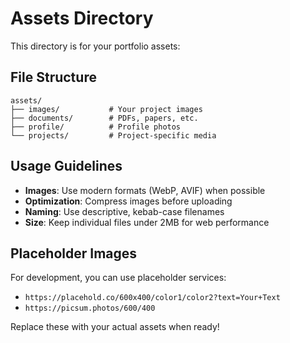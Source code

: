 # Assets Directory

This directory is for your portfolio assets:

## File Structure

```
assets/
├── images/           # Your project images
├── documents/        # PDFs, papers, etc.
├── profile/          # Profile photos
└── projects/         # Project-specific media
```

## Usage Guidelines

- **Images**: Use modern formats (WebP, AVIF) when possible
- **Optimization**: Compress images before uploading
- **Naming**: Use descriptive, kebab-case filenames
- **Size**: Keep individual files under 2MB for web performance

## Placeholder Images

For development, you can use placeholder services:
- `https://placehold.co/600x400/color1/color2?text=Your+Text`
- `https://picsum.photos/600/400`

Replace these with your actual assets when ready!
